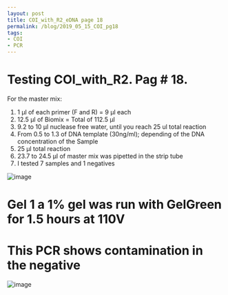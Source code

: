 ```yaml
---
layout: post
title: COI_with_R2_eDNA page 18
permalink: /blog/2019_05_15_COI_pg18
tags:
- COI
- PCR
---
```


# Testing COI_with_R2. Pag # 18.

For the master mix:

1. 1 µl of each primer (F and R) = 9 µl each
2. 12.5 µl of Biomix = Total of 112.5 µl
3. 9.2 to 10 µl nuclease free water, until you reach 25 ul total reaction
4. From 0.5 to 1.3 of DNA template (30ng/ml); depending of the DNA concentration of the Sample
5. 25 µl total reaction
6. 23.7 to 24.5 µl of master mix was pipetted in the strip tube
7. I tested 7 samples and 1 negatives

![image](/eDNA/images/Pag18_COI.png)

# Gel  1 a 1% gel was run with GelGreen for 1.5 hours at 110V

# This PCR shows contamination in the negative

![image](/eDNA/images/COI_Page18.png)
